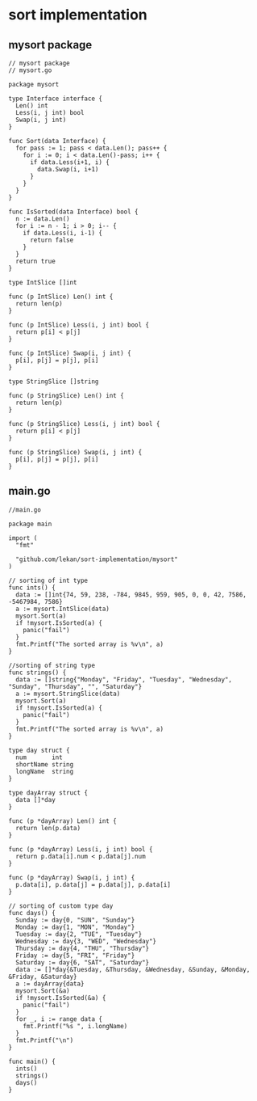 # sort implementation

## mysort package

    // mysort package
    // mysort.go
    
    package mysort

    type Interface interface {
      Len() int
      Less(i, j int) bool
      Swap(i, j int)
    }

    func Sort(data Interface) {
      for pass := 1; pass < data.Len(); pass++ {
        for i := 0; i < data.Len()-pass; i++ {
          if data.Less(i+1, i) {
            data.Swap(i, i+1)
          }
        }
      }
    }

    func IsSorted(data Interface) bool {
      n := data.Len()
      for i := n - 1; i > 0; i-- {
        if data.Less(i, i-1) {
          return false
        }
      }
      return true
    }

    type IntSlice []int

    func (p IntSlice) Len() int {
      return len(p)
    }

    func (p IntSlice) Less(i, j int) bool {
      return p[i] < p[j]
    }

    func (p IntSlice) Swap(i, j int) {
      p[i], p[j] = p[j], p[i]
    }

    type StringSlice []string

    func (p StringSlice) Len() int {
      return len(p)
    }

    func (p StringSlice) Less(i, j int) bool {
      return p[i] < p[j]
    }

    func (p StringSlice) Swap(i, j int) {
      p[i], p[j] = p[j], p[i]
    }

## main.go

    //main.go
    
    package main

    import (
      "fmt"

      "github.com/lekan/sort-implementation/mysort"
    )

    // sorting of int type
    func ints() {
      data := []int{74, 59, 238, -784, 9845, 959, 905, 0, 0, 42, 7586, -5467984, 7586}
      a := mysort.IntSlice(data)
      mysort.Sort(a)
      if !mysort.IsSorted(a) {
        panic("fail")
      }
      fmt.Printf("The sorted array is %v\n", a)
    }

    //sorting of string type
    func strings() {
      data := []string{"Monday", "Friday", "Tuesday", "Wednesday", "Sunday", "Thursday", "", "Saturday"}
      a := mysort.StringSlice(data)
      mysort.Sort(a)
      if !mysort.IsSorted(a) {
        panic("fail")
      }
      fmt.Printf("The sorted array is %v\n", a)
    }

    type day struct {
      num       int
      shortName string
      longName  string
    }

    type dayArray struct {
      data []*day
    }

    func (p *dayArray) Len() int {
      return len(p.data)
    }

    func (p *dayArray) Less(i, j int) bool {
      return p.data[i].num < p.data[j].num
    }

    func (p *dayArray) Swap(i, j int) {
      p.data[i], p.data[j] = p.data[j], p.data[i]
    }

    // sorting of custom type day
    func days() {
      Sunday := day{0, "SUN", "Sunday"}
      Monday := day{1, "MON", "Monday"}
      Tuesday := day{2, "TUE", "Tuesday"}
      Wednesday := day{3, "WED", "Wednesday"}
      Thursday := day{4, "THU", "Thursday"}
      Friday := day{5, "FRI", "Friday"}
      Saturday := day{6, "SAT", "Saturday"}
      data := []*day{&Tuesday, &Thursday, &Wednesday, &Sunday, &Monday, &Friday, &Saturday}
      a := dayArray{data}
      mysort.Sort(&a)
      if !mysort.IsSorted(&a) {
        panic("fail")
      }
      for _, i := range data {
        fmt.Printf("%s ", i.longName)
      }
      fmt.Printf("\n")
    }

    func main() {
      ints()
      strings()
      days()
    }
